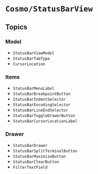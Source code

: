 # ``Cosmo/StatusBarView``

## Topics

### Model

- ``StatusBarViewModel``
- ``StatusBarTabType``
- ``CursorLocation``

### Items

- ``StatusBarMenuLabel``
- ``StatusBarBreakpointButton``
- ``StatusBarIndentSelector``
- ``StatusBarEncodingSelector``
- ``StatusBarLineEndSelector``
- ``StatusBarToggleDrawerButton``
- ``StatusBarCursorLocationLabel``

### Drawer

- ``StatusBarDrawer``
- ``StatusBarSplitTerminalButton``
- ``StatusBarMaximizeButton``
- ``StatusBarClearButton``
- ``FilterTextField``
